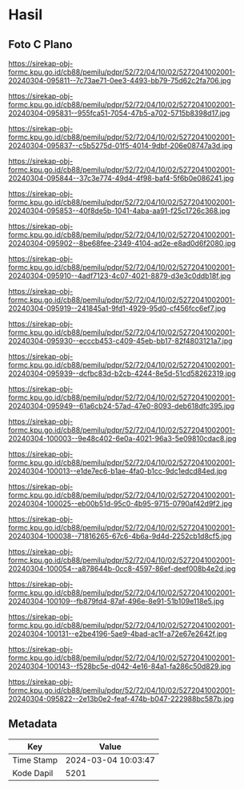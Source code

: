 # Hasil

## Foto C Plano

https://sirekap-obj-formc.kpu.go.id/cb88/pemilu/pdpr/52/72/04/10/02/5272041002001-20240304-095811--7c73ae71-0ee3-4493-bb79-75d62c2fa706.jpg

https://sirekap-obj-formc.kpu.go.id/cb88/pemilu/pdpr/52/72/04/10/02/5272041002001-20240304-095831--955fca51-7054-47b5-a702-5715b8398d17.jpg

https://sirekap-obj-formc.kpu.go.id/cb88/pemilu/pdpr/52/72/04/10/02/5272041002001-20240304-095837--c5b5275d-01f5-4014-9dbf-206e08747a3d.jpg

https://sirekap-obj-formc.kpu.go.id/cb88/pemilu/pdpr/52/72/04/10/02/5272041002001-20240304-095844--37c3e774-49d4-4f98-baf4-5f6b0e086241.jpg

https://sirekap-obj-formc.kpu.go.id/cb88/pemilu/pdpr/52/72/04/10/02/5272041002001-20240304-095853--40f8de5b-1041-4aba-aa91-f25c1726c368.jpg

https://sirekap-obj-formc.kpu.go.id/cb88/pemilu/pdpr/52/72/04/10/02/5272041002001-20240304-095902--8be68fee-2349-4104-ad2e-e8ad0d6f2080.jpg

https://sirekap-obj-formc.kpu.go.id/cb88/pemilu/pdpr/52/72/04/10/02/5272041002001-20240304-095910--4adf7123-4c07-4021-8879-d3e3c0ddb18f.jpg

https://sirekap-obj-formc.kpu.go.id/cb88/pemilu/pdpr/52/72/04/10/02/5272041002001-20240304-095919--241845a1-9fd1-4929-95d0-cf456fcc6ef7.jpg

https://sirekap-obj-formc.kpu.go.id/cb88/pemilu/pdpr/52/72/04/10/02/5272041002001-20240304-095930--ecccb453-c409-45eb-bb17-82f4803121a7.jpg

https://sirekap-obj-formc.kpu.go.id/cb88/pemilu/pdpr/52/72/04/10/02/5272041002001-20240304-095939--dcfbc83d-b2cb-4244-8e5d-51cd58262319.jpg

https://sirekap-obj-formc.kpu.go.id/cb88/pemilu/pdpr/52/72/04/10/02/5272041002001-20240304-095949--61a6cb24-57ad-47e0-8093-deb618dfc395.jpg

https://sirekap-obj-formc.kpu.go.id/cb88/pemilu/pdpr/52/72/04/10/02/5272041002001-20240304-100003--9e48c402-6e0a-4021-96a3-5e09810cdac8.jpg

https://sirekap-obj-formc.kpu.go.id/cb88/pemilu/pdpr/52/72/04/10/02/5272041002001-20240304-100013--e1de7ec6-b1ae-4fa0-b1cc-9dc1edcd84ed.jpg

https://sirekap-obj-formc.kpu.go.id/cb88/pemilu/pdpr/52/72/04/10/02/5272041002001-20240304-100025--eb00b51d-95c0-4b95-9715-0790af42d9f2.jpg

https://sirekap-obj-formc.kpu.go.id/cb88/pemilu/pdpr/52/72/04/10/02/5272041002001-20240304-100038--71816265-67c6-4b6a-9d4d-2252cb1d8cf5.jpg

https://sirekap-obj-formc.kpu.go.id/cb88/pemilu/pdpr/52/72/04/10/02/5272041002001-20240304-100054--a878644b-0cc8-4597-86ef-deef008b4e2d.jpg

https://sirekap-obj-formc.kpu.go.id/cb88/pemilu/pdpr/52/72/04/10/02/5272041002001-20240304-100109--fb879fd4-87af-496e-8e91-51b109e118e5.jpg

https://sirekap-obj-formc.kpu.go.id/cb88/pemilu/pdpr/52/72/04/10/02/5272041002001-20240304-100131--e2be4196-5ae9-4bad-ac1f-a72e67e2642f.jpg

https://sirekap-obj-formc.kpu.go.id/cb88/pemilu/pdpr/52/72/04/10/02/5272041002001-20240304-100143--f528bc5e-d042-4e16-84a1-fa286c50d829.jpg

https://sirekap-obj-formc.kpu.go.id/cb88/pemilu/pdpr/52/72/04/10/02/5272041002001-20240304-095822--2e13b0e2-feaf-474b-b047-222988bc587b.jpg


## Metadata

| Key        | Value               |
| ---------- | ------------------- |
| Time Stamp | 2024-03-04 10:03:47 |
| Kode Dapil | 5201                |



